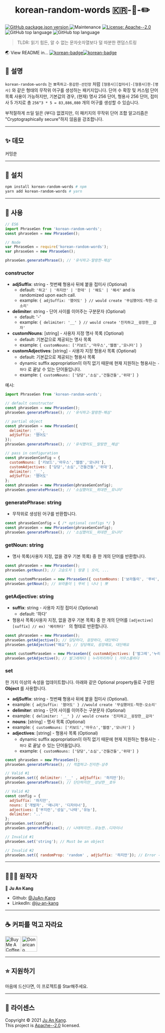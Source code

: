<h1 align="center">korean-random-words 🇰🇷-🎲-✏️</h1>
<p>
  <a href="https://www.npmjs.com/package/korean-random-words" target="_blank">
    <img alt="GitHub package.json version" src="https://img.shields.io/github/package-json/v/juan-kang/korean-random-words?color=FC6264&style=for-the-badge">
  </a>
  <img alt="Maintenance" src="https://img.shields.io/maintenance/yes/2021?style=for-the-badge">
  <a href="https://github.com/JuAn-Kang/korean-random-words/blob/master/LICENSE" target="_blank">
    <img alt="License: Apache--2.0" src="https://img.shields.io/github/license/JuAn-Kang/korean-random-words?color=lightgrey&style=for-the-badge" />
  </a>
  <img alt="GitHub top language" src="https://img.shields.io/github/languages/top/juan-kang/korean-random-words?color=yellow&style=for-the-badge">
  <img alt="GitHub top language" src="https://img.shields.io/static/v1?label=Made%20with&message=Coffee&color=6D4A37&style=for-the-badge">
</p>

> TLDR: 읽기 힘든, 알 수 없는 문자숫자열보다 덜 따분한 랜덤스트링

🌏 View README in... [![korean-badge](https://img.shields.io/static/v1?label=%EA%B0%80&message=%ED%95%9C%EA%B5%AD%EC%96%B4&color=eeeeee&style=for-the-badge)](https://github.com/JuAn-Kang/korean-random-words/blob/main/README/README_KR.md)[![korean-badge](https://img.shields.io/static/v1?label=A&message=English&color=333333&style=for-the-badge)](https://github.com/JuAn-Kang/korean-random-words#readme)



## 📃 설명

`korean-random-words` 는 `뾰족하고-용감한-선인장` 처럼 `[형용사][접미사]-[형용사]한-[명사]` 와 같은 형태의 무작위 어구를 생성하는 패키지입니다. 단어 수 확장 및 커스텀 단어 목록 사용이 가능하지만, 기본값의 경우, (현재) 명사 256 단어, 형용사 256 단어, 접미사 5 가지로 총 `256^3 * 5 = 83,886,080` 개의 어구를 생성할 수 있습니다. 

부적절하게 쓰일 일은 (부디) 없겠지만, 이 패키지의 무작위 단어 조합 알고리즘은 "Cryptographically secure"하지 않음을 강조합니다.

-----

## ✨ 데모

커밍쑨

-----

## 💾 설치

```sh
npm install korean-random-words # npm
yarn add korean-random-words # yarn
```

-----

## 🧠 사용

```js
// ES6
import PhraseGen from 'korean-random-words';
const phraseGen = new PhraseGen();

// Node
var PhraseGen = require('korean-random-words');
var phraseGen = new PhraseGen();

phraseGen.generatePhrase(); // '유식하고-말랑한-해삼'

```

### constructor

- **adjSuffix**: string - 첫번쨰 형용사 뒤에 붙을 접미사 (Optional)
  - default: `'하고' | '하지만' | '한데' | '해도' | '해서'` and is randomized upon each call.
  - example: `{ adjSuffix: '헸어도' } // would create '무심했어도-착한-오소리'` 
- **delimiter**: string - 단어 사이를 이어주는 구분문자 (Optional)
  - default: '-'
  - example: `{ delimiter: '__' } // would create '진지하고__굉장한__감자'`
- **customNouns**: [string] - 사용자 지정 명사 목록 (Optional)
  - default: 기본값으로 제공되는 명사 목록
  - example: `{ customNouns: ['키보드','마우스','웹캠','모니터'] }`
- **customAdjectives**: [string] - 사용자 지정 형용사 목록 (Optional)
  - default: 기본값으로 제공되는 형용사 목록
  - dynamic suffix appropriation이 아직 없기 때문에 현재 지원하는 형용사는 `-하다` 로 끝날 수 있는 단어들입니다.
  - example: `{ customNouns: ['당당','소심','건들건들','위대'] }`

예시: 

```js
import PhraseGen from 'korean-random-words';

// default constructor
const phraseGen = new PhraseGen();
phraseGen.generatePhrase(); // '유식하고-말랑한-해삼'

// partial object
const phraseGen = new PhraseGen({
  delimiter: '__',
  adjSuffix: '했어도'
});
phraseGen.generatePhrase(); // '유식했어도__말랑한__해삼'

// pass in configuration
const phraseGenConfig = {
  customNouns: ['키보드','마우스','웹캠','모니터'],
  customAdjectives: ['당당','소심','건들건들','위대'],
  delimiter: '__',
  adjSuffix: '했어도'
};
const phraseGen = new PhraseGen(phraseGenConfig);
phraseGen.generatePhrase(); // '소심했어도__위대한__모니터'

```

### generatePhrase: string

- 무작위로 생성된 어구를 반환합니다.

```js
const phraseGenConfig = { /* optional configs */ }
const phraseGen = new PhraseGen(phraseGenConfig);
phraseGen.generatePhrase(); // '소심했어도__위대한__모니터'
```

### getNoun: string

- 명사 목록(사용자 지정, 없을 경우 기본 목록) 중 한 개의 단어를 반환합니다.

```js
const phraseGen = new PhraseGen();
phraseGen.getNoun(); // 고슴도치 | 땅콩 | 오이, ...

const customPhraseGen = new PhraseGen({ customNouns: ['보라돌이', '뚜비', '나나', '뽀'] });
phraseGen.getNoun(); // 보라돌이 | 뚜비 | 나나 | 뽀
```

### 

### getAdjective: string

- **suffix**: string - 사용자 지정 접미사 (Optional)
  - default: '하다'
- 형용사 목록(사용자 지정, 없을 경우 기본 목록) 중 한 개의 단어를  `[adjective][suffix] // ex) '예리하다' `  의 형태로 반환합니다.

```js
const phraseGen = new PhraseGen();
phraseGen.getAdjective(); // 당당하다, 굉장하다, 대단하다
phraseGen.getAdjective("해요"); // 당당해요, 굉장해요, 대단해요

const customPhraseGen = new PhraseGen({ customAdjectives: ['발그레','누리끼리','거무스름'] });
phraseGen.getAdjective(); // 발그레하다 | 누리끼리하다 | 거무스름하다
```

### set

한 가지 이상의 속성을 업데이트합니다. 아래와 같은 Optional property들로 구성된  **Object** 를 사용합니다.

- **adjSuffix**: string - 첫번쨰 형용사 뒤에 붙을 접미사 (Optional).
- example: `{ adjSuffix: '헸어도' } //would create '무심했어도-착한-오소리'` 
- **delimiter**: string - 단어 사이를 이어주는 구분문자 (Optional)
- example: `{ delimiter: '__' } // would create '진지하고__굉장한__감자'`
- **nouns**: [string] - 명사 목록 (Optional)
- example: `{ customNouns: ['키보드','마우스','웹캠','모니터'] }`
- **adjectives**: [string] - 형용사 목록 (Optional)
  - dynamic suffix appropriation이 아직 없기 때문에 현재 지원하는 형용사는 `-하다` 로 끝날 수 있는 단어들입니다.
  - example: `{ customNouns: ['당당','소심','건들건들','위대'] }`


```js
const phraseGen = new PhraseGen();
phraseGen.generatePhrase(); // 적합하고-진지한-상추

// Valid #1
phraseGen.set({ delimiter: '__' , adjSuffix: '하지만'});
phraseGen.generatePhrase(); // 단단하지만__상냥한__호두

// Valid #2
const config = {
  adjSuffix: '하지만',
  nouns: ['개발자', '매니저', '디자이너'],
  adjectives: ['부지런','성실','나태','유능'],
  delimiter: '..'
};
phraseGen.set(config);
phraseGen.generatePhrase(); // 나태하지만..유능한..디자이너

// Invalid #1
phraseGen.set('string'); // Must be an object

// Invalid #2
phraseGen.set({ randomProp: 'random' , adjSuffix: '하지만'}); // Error -- cannot contain foreign property

```

-----

## 🧑🏻‍💻 원작자

👤 **Ju An Kang**

* Github: [@JuAn-Kang](https://github.com/JuAn-Kang)
* LinkedIn: [@ju-an-kang](https://linkedin.com/in/ju-an-kang)

<!-- ## 🤝 Contributing

Contributions, issues and feature requests are welcome!<br />Feel free to check [issues page](https://github.com/JuAn-Kang/korean-random-words/issues). You can also take a look at the [contributing guide](https://github.com/JuAn-Kang/korean-random-words/blob/master/CONTRIBUTING.md). -->

-----

## ☕️ 커피를 먹고 자라요

 <a href="https://www.buymeacoffee.com/doubtfulmr" target="_blank"><img src="https://cdn.buymeacoffee.com/buttons/default-yellow.png" alt="Buy Me A Coffee" height="50"></a> <a href="https://donaricano.com/mypage/1707573255__1Wxe-" target="_blank"><img src="https://d1u4yishnma8v5.cloudfront.net/donarincano_gift.png" alt="Donaricano" height="50"></a>

-----

## ⭐️ 지원하기

마음에 드신다면, 이 프로젝트를 Star해주세요.

-----

## 📝 라이센스

Copyright © 2021 [Ju An Kang](https://github.com/JuAn-Kang).<br />
This project is [Apache--2.0](https://github.com/JuAn-Kang/korean-random-words/blob/master/LICENSE) licensed.